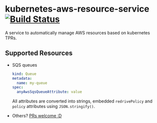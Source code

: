 # kubernetes-aws-resource-service [![Build Status](https://travis-ci.org/Collaborne/kubernetes-aws-resource-service.svg?branch=master)](https://travis-ci.org/Collaborne/kubernetes-aws-resource-service)

A service to automatically manage AWS resources based on kubernetes TPRs.

## Supported Resources

* SQS queues
  ```yaml
  kind: Queue
  metadata:
    name: my-queue
  spec:
    anyAwsSqsQueueAttribute: value
  ```
  
  All attributes are converted into strings, embedded `redrivePolicy` and `policy` attributes using `JSON.stringify()`.
* Others? [PRs welcome :D](https://github.com/Collaborne/kubernetes-aws-resource-service/compare)

